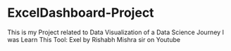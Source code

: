 # ExcelDashboard-Project
This is my Project related to Data Visualization of a Data Science Journey 
I was Learn This Tool: Exel by Rishabh Mishra sir on Youtube
